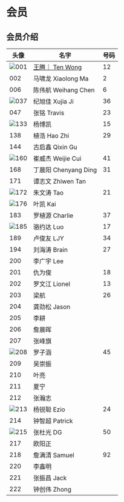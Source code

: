 # 会员

## 会员介绍

| 头像                             | 名字                                                    | 号码 |
| -------------------------------- | ------------------------------------------------------- | ---- |
| ![001](./images/members/001.jpg) | [王腾｜ Ten Wong](https://space.bilibili.com/388955673) | 12   |
| 002                              | 马啸龙 Xiaolong Ma                                      | 2    |
| 006                              | 陈伟航 Weihang Chen                                     | 6    |
| ![037](./images/members/037.jpg) | 纪旭佳 Xujia Ji                                         | 36   |
| 047                              | 张铭 Travis                                             | 23   |
| ![133](./images/members/133.jpg) | 杨博凯                                                  | 15   |
| 138                              | 植浩 Hao Zhi                                            | 29   |
| 144                              | 古启鑫 Qixin Gu                                         |      |
| ![160](./images/members/160.jpg) | 崔威杰 Weijie Cui                                       | 41   |
| 168                              | 丁晨阳 Chenyang Ding                                    | 31   |
| 171                              | 谭志文 Zhiwen Tan                                       |      |
| ![172](./images/members/172.jpg) | 朱文涛 Tao                                              | 21   |
| ![176](./images/members/176.jpg) | 叶凯 Kai                                                |      |
| 183                              | 罗植源 Charlie                                          | 37   |
| ![185](./images/members/185.jpg) | 骆约达 Luo                                              | 17   |
| 189                              | 卢俊友 LJY                                              | 34   |
| 194                              | 刘海涛 Brain                                            | 27   |
| 200                              | 李广宇 Lee                                              |      |
| 201                              | 仇为俊                                                  | 18   |
| 202                              | 罗文江 Lionel                                           | 13   |
| 203                              | 梁航                                                    | 26   |
| 204                              | 龚劲松 Jason                                            |      |
| 205                              | 李耕                                                    |      |
| 206                              | 詹晨晖                                                  |      |
| 207                              | 张峰旗                                                  |      |
| ![208](./images/members/208.jpg) | 罗子涵                                                  | 45   |
| 209                              | 吴崇振                                                  |      |
| 210                              | 叶亮                                                    |      |
| 211                              | 夏宁                                                    |      |
| 212                              | 张瀚志                                                  |      |
| ![213](./images/members/213.jpg) | 杨锐聪 Ezio                                             | 24   |
| 214                              | 钟智超 Patrick                                          |      |
| ![215](./images/members/215.jpg) | 张杜光 DG                                               | 50   |
| 217                              | 欧阳正                                                  |      |
| 218                              | 詹满清 Samuel                                           | 92   |
| 220                              | 李鑫明                                                  |      |
| 221                              | 张振昌 Jack                                             |      |
| 222                              | 钟创伟 Zhong                                            |      |
